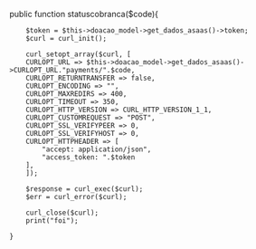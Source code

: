  public function statuscobranca($code){
        


       
        $token = $this->doacao_model->get_dados_asaas()->token;
        $curl = curl_init();

        curl_setopt_array($curl, [
        CURLOPT_URL => $this->doacao_model->get_dados_asaas()->CURLOPT_URL."payments/".$code,
        CURLOPT_RETURNTRANSFER => false,
        CURLOPT_ENCODING => "",
        CURLOPT_MAXREDIRS => 400,
        CURLOPT_TIMEOUT => 350,
        CURLOPT_HTTP_VERSION => CURL_HTTP_VERSION_1_1,
        CURLOPT_CUSTOMREQUEST => "POST",
        CURLOPT_SSL_VERIFYPEER => 0,
        CURLOPT_SSL_VERIFYHOST => 0,
        CURLOPT_HTTPHEADER => [
            "accept: application/json",
            "access_token: ".$token 
        ],
        ]);

        $response = curl_exec($curl);
        $err = curl_error($curl);

        curl_close($curl);
        print("foi");

    }
